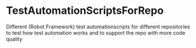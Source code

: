 # TestAutomationScriptsForRepo
Different (Robot Framework) test automationscripts for different repositories to test how test automation works and to support the repo with more code quality
